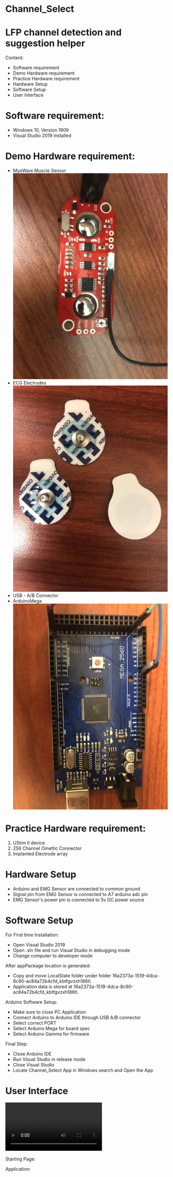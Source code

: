 # Channel_Select
# LFP channel detection and suggestion helper

Content:
- Software requirement
- Demo Hardware requirement
- Practice Hardware requirement
- Hardware Setup
- Software Setup
- User Interface


# Software requirement:

- Windows 10, Version 1909
- Visual Studio 2019 installed

# Demo Hardware requirement:

-  MyoWare Muscle Sensor
![image info](./picture/sensor.jpg)
-  ECG Electrodes
![image info](./picture/pad.jpg)
-  USB - A/B Connector
-  ArduinoMega
![image info](./picture/ardu.jpg)

# Practice Hardware requirement:

1. UStim II device
2. 256 Channel Omettic Connector
3. Implanted Electrode array

# Hardware Setup
- Arduino and EMG Sensor are connected to common ground
- Signal pin from EMG Sensor is connected to A7 arduino adc pin
- EMG Sensor's power pin is connected to 5v DC power source

# Software Setup

For First time Installation:
- Open Visual Studio 2019
- Open .sln file and run Visual Studio in debugging mode
- Change computer to developer mode


After appPackage location is generated:
- Copy and move LocalState folder under folder 16a2373a-1519-4dca-8c90-ac84a72b4cfd_kbtfgvzxh186t\
- Application data is stored at 16a2373a-1519-4dca-8c90-ac84a72b4cfd_kbtfgvzxh186t\

Arduino Software Setup:
- Make sure to close PC Application
- Connect Arduino to Arduino IDE through USB A/B connector
- Select correct PORT
- Select Arduino Mega for board spec
- Select Arduino Gamma for firmware

Final Step:
- Close Arduino IDE
- Run Visual Studio in release mode
- Close Visual Studio
- Locate Channel_Select App in Windows search and Open the App

# User Interface

![](./picture/guide.mp4)


Starting Page:

Application:
